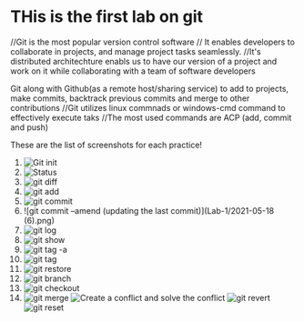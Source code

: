 # THis is the first lab on git 
//Git is the most popular version control software
// It enables developers to collaborate in projects, 
and manage project tasks seamlessly. 
//It's distributed architechture enabls us to have our version of 
a project and work on it while collaborating with a team of software developers 

Git along with Github(as a remote host/sharing service) to add to projects, make commits,
backtrack previous commits and merge to other contributions 
//Git utilizes linux commnads or windows-cmd command to effectively execute taks
//The most used commands are ACP (add, commit and push) 

 These are the list of screenshots for each practice! 
 1. ![Git init](https://github.com/EyasuB/CS445-May2021-Asynch/blob/main/Lab-1/2021-05-18%20(7).png)
 2. ![Status](https://github.com/EyasuB/CS445-May2021-Asynch/blob/main/Lab-1/2021-05-18%20(1).png)
 3. ![git diff]()
 4. ![git add](https://github.com/EyasuB/CS445-May2021-Asynch/blob/main/Lab-1/2021-05-18%20(3).png)
 5. ![git commit](https://github.com/EyasuB/CS445-May2021-Asynch/blob/main/Lab-1/2021-05-18%20(3).png)
 6. ![git commit –amend (updating the last commit)](Lab-1/2021-05-18 (6).png)
 7. ![git log](https://github.com/EyasuB/CS445-May2021-Asynch/blob/main/Lab-1/2021-05-18%20(4).png)
 8. ![git show](https://github.com/EyasuB/CS445-May2021-Asynch/blob/main/Lab-1/2021-05-18%20(7).png)
 9. ![git tag -a](https://github.com/EyasuB/CS445-May2021-Asynch/blob/main/Lab-1/2021-05-18%20(5).png)
 10. ![git tag ](https://github.com/EyasuB/CS445-May2021-Asynch/blob/main/Lab-1/2021-05-18%20(9).png)
 11. ![git restore](https://github.com/EyasuB/CS445-May2021-Asynch/blob/main/Lab-1/2021-05-18%20(11).png)
 12. ![git branch](https://github.com/EyasuB/CS445-May2021-Asynch/blob/main/Lab-1/2021-05-18%20(13).png)
 13. ![git checkout](https://github.com/EyasuB/CS445-May2021-Asynch/blob/main/Lab-1/2021-05-18%20(21).png)
 14. ![git merge](https://github.com/EyasuB/CS445-May2021-Asynch/blob/main/Lab-1/2021-05-18%20(17).png)
 ![Create a conflict and solve the conflict](https://github.com/EyasuB/CS445-May2021-Asynch/blob/main/Lab-1/2021-05-18%20(14).png)
![git revert]()
![git reset]()
